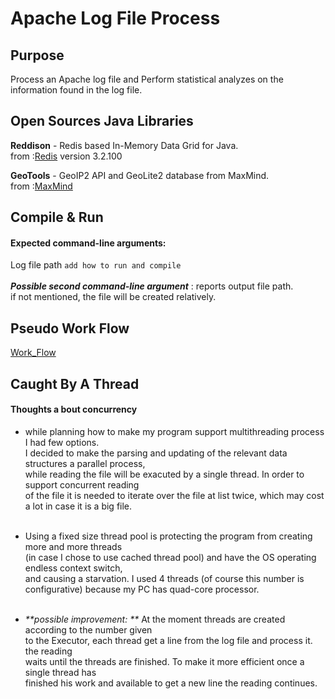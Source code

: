 # Apache Log File Process

## Purpose
Process an Apache log file and Perform statistical analyzes on the information found in the log file.

## Open Sources Java Libraries
**Reddison** - Redis based In-Memory Data Grid for Java. <br />
from :[Redis](https://github.com/MicrosoftArchive/redis/releases) version 3.2.100

**GeoTools** - GeoIP2 API and GeoLite2 database from MaxMind. <br />
from :[MaxMind](https://www.maxmind.com/en/home?gclid=CjwKCAjwuqfoBRAEEiwAZErCsjaLrhOjFW3PlBOJ_QoGmwfnAVpeeaujecSD4q0cy_vTZtlTqHA0uBoCVYoQAvD_BwE&rId=google)

## Compile & Run
#### Expected command-line arguments:
Log file path
`add how to run and compile`
<br />
<br />
_**Possible second command-line argument**_ : reports output file path. <br />
if not mentioned, the file will be created relatively.

## Pseudo Work Flow
[Work_Flow](PseudoWorkFlow.pdf)

## Caught By A Thread
#### Thoughts a bout concurrency

* while planning how to make my program support multithreading process I had few options.<br />
I decided to make the parsing and updating of the relevant data structures a parallel process, <br />
while reading the file will be exacuted by a single thread. In order to support concurrent reading <br />
of the file it is needed to iterate over the file at list twice, which may cost a lot in case it is a big file.<br /><br />

* Using a fixed size thread pool is protecting the program from creating more and more threads<br />
(in case I chose to use cached thread pool) and have the OS operating endless context switch,<br />
and causing a starvation. I used 4 threads (of course this number is configurative) because my PC has quad-core processor.<br /><br />

* _**possible improvement: **_ At the moment threads are created according to the number given<br />
to the Executor, each thread get a line from the log file and process it. the reading <br />
waits until the threads are finished. To make it more efficient once a single thread has<br />
finished his work and available to get a new line the reading continues.



